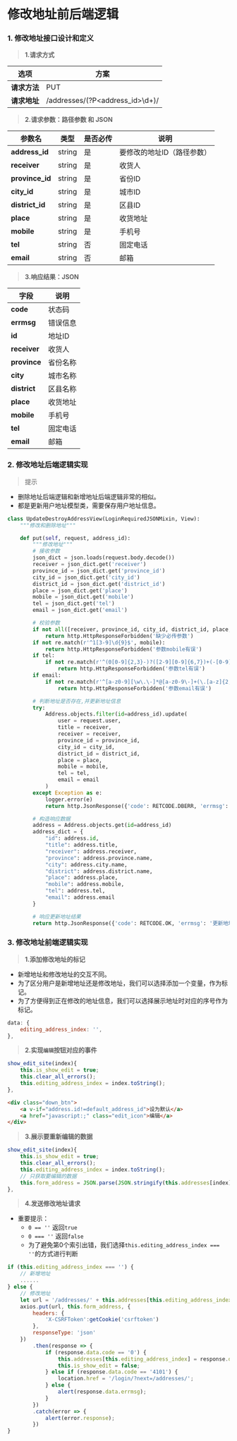 # 修改地址前后端逻辑

### 1. 修改地址接口设计和定义

> **1.请求方式**

| 选项 | 方案 |
| ---------------- | ---------------- |
| **请求方法** | PUT |
| **请求地址** | /addresses/(?P&lt;address_id&gt;\d+)/ |

> **2.请求参数：路径参数 和 JSON**

| 参数名 | 类型 | 是否必传 | 说明 |
| ---------------- | ---------------- | ---------------- | ---------------- |
| **address_id** | string | 是 | 要修改的地址ID（路径参数） |
| **receiver** | string | 是 | 收货人 |
| **province_id** | string | 是 | 省份ID |
| **city_id** | string | 是 | 城市ID |
| **district_id** | string | 是 | 区县ID |
| **place** | string | 是 | 收货地址 |
| **mobile** | string | 是 | 手机号 |
| **tel** | string | 否 | 固定电话 |
| **email** | string | 否 | 邮箱 |

> **3.响应结果：JSON**

| 字段 | 说明 |
| ---------------- | ---------------- |
| **code** | 状态码 |
| **errmsg** | 错误信息 |
| **id** | 地址ID |
| **receiver** | 收货人 |
| **province** | 省份名称 |
| **city** | 城市名称 |
| **district** | 区县名称 |
| **place** | 收货地址 |
| **mobile** | 手机号 |
| **tel** | 固定电话 |
| **email** | 邮箱 |

### 2. 修改地址后端逻辑实现

> 提示 
* 删除地址后端逻辑和新增地址后端逻辑非常的相似。
* 都是更新用户地址模型类，需要保存用户地址信息。

```python
class UpdateDestroyAddressView(LoginRequiredJSONMixin, View):
    """修改和删除地址"""

    def put(self, request, address_id):
        """修改地址"""
        # 接收参数
        json_dict = json.loads(request.body.decode())
        receiver = json_dict.get('receiver')
        province_id = json_dict.get('province_id')
        city_id = json_dict.get('city_id')
        district_id = json_dict.get('district_id')
        place = json_dict.get('place')
        mobile = json_dict.get('mobile')
        tel = json_dict.get('tel')
        email = json_dict.get('email')

        # 校验参数
        if not all([receiver, province_id, city_id, district_id, place, mobile]):
            return http.HttpResponseForbidden('缺少必传参数')
        if not re.match(r'^1[3-9]\d{9}$', mobile):
            return http.HttpResponseForbidden('参数mobile有误')
        if tel:
            if not re.match(r'^(0[0-9]{2,3}-)?([2-9][0-9]{6,7})+(-[0-9]{1,4})?$', tel):
                return http.HttpResponseForbidden('参数tel有误')
        if email:
            if not re.match(r'^[a-z0-9][\w\.\-]*@[a-z0-9\-]+(\.[a-z]{2,5}){1,2}$', email):
                return http.HttpResponseForbidden('参数email有误')

        # 判断地址是否存在,并更新地址信息
        try:
            Address.objects.filter(id=address_id).update(
                user = request.user,
                title = receiver,
                receiver = receiver,
                province_id = province_id,
                city_id = city_id,
                district_id = district_id,
                place = place,
                mobile = mobile,
                tel = tel,
                email = email
            )
        except Exception as e:
            logger.error(e)
            return http.JsonResponse({'code': RETCODE.DBERR, 'errmsg': '更新地址失败'})

        # 构造响应数据
        address = Address.objects.get(id=address_id)
        address_dict = {
            "id": address.id,
            "title": address.title,
            "receiver": address.receiver,
            "province": address.province.name,
            "city": address.city.name,
            "district": address.district.name,
            "place": address.place,
            "mobile": address.mobile,
            "tel": address.tel,
            "email": address.email
        }

        # 响应更新地址结果
        return http.JsonResponse({'code': RETCODE.OK, 'errmsg': '更新地址成功', 'address': address_dict})
```

### 3. 修改地址前端逻辑实现

> **1.添加修改地址的标记**

* 新增地址和修改地址的交互不同。
* 为了区分用户是新增地址还是修改地址，我们可以选择添加一个变量，作为标记。
* 为了方便得到正在修改的地址信息，我们可以选择展示地址时对应的序号作为标记。

```js
data: {
    editing_address_index: '', 
},
```

> **2.实现`编辑`按钮对应的事件**

```js
show_edit_site(index){
    this.is_show_edit = true;
    this.clear_all_errors();
    this.editing_address_index = index.toString();
},
```

```html
<div class="down_btn">
    <a v-if="address.id!=default_address_id">设为默认</a>
    <a href="javascript:;" class="edit_icon">编辑</a>
</div>
```

> **3.展示要重新编辑的数据**

```js
show_edit_site(index){
    this.is_show_edit = true;
    this.clear_all_errors();
    this.editing_address_index = index.toString();
    // 只获取要编辑的数据
    this.form_address = JSON.parse(JSON.stringify(this.addresses[index]));
},
```

> **4.发送修改地址请求**
* 重要提示：
    * `0 == ''` 返回`true`
    * `0 === ''` 返回`false`
    * 为了避免第0个索引出错，我们选择`this.editing_address_index === ''`的方式进行判断

```js
if (this.editing_address_index === '') {
    // 新增地址
    ......
} else {
    // 修改地址
    let url = '/addresses/' + this.addresses[this.editing_address_index].id + '/';
    axios.put(url, this.form_address, {
        headers: {
            'X-CSRFToken':getCookie('csrftoken')
        },
        responseType: 'json'
    })
        .then(response => {
            if (response.data.code == '0') {
                this.addresses[this.editing_address_index] = response.data.address;
                this.is_show_edit = false;
            } else if (response.data.code == '4101') {
                location.href = '/login/?next=/addresses/';
            } else {
                alert(response.data.errmsg);
            }
        })
        .catch(error => {
            alert(error.response);
        })
}
```
